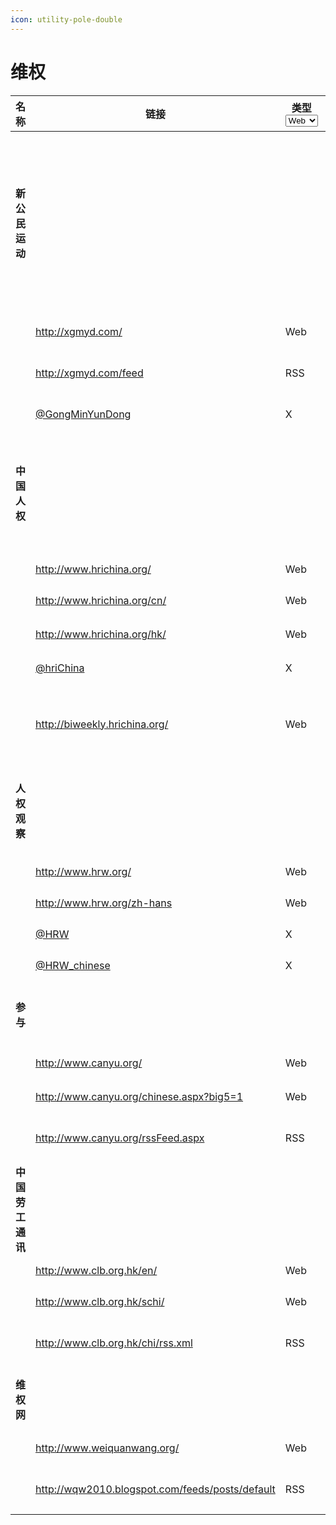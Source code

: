 ```yaml
---
icon: utility-pole-double
---
```


# 维权

<table><thead><tr><th width="144">名称</th><th width="292">链接</th><th width="81">类型<select><option value="9Hhwk07H5QV6" label="Web" color="blue"></option><option value="3SAfornWnO6D" label="RSS" color="blue"></option><option value="SuYtEsZWvH6R" label="X" color="blue"></option><option value="7OtsolBewXNi" label="WAP" color="blue"></option><option value="xlYHrtGzXfB7" label="G+" color="blue"></option></select></th><th>说明</th></tr></thead><tbody><tr><td><strong>新公民运动</strong></td><td> </td><td></td><td>“新公民运动”的官网 内容包括政治评论、维权、NGO等 介绍参见<a href="https://zh.wikipedia.org/wiki/%E6%96%B0%E5%85%AC%E6%B0%91%E8%BF%90%E5%8A%A8">维基百科</a></td></tr><tr><td> </td><td><a href="http://xgmyd.com/">http://xgmyd.com/</a></td><td><span data-option="9Hhwk07H5QV6">Web</span></td><td>简体中文主页</td></tr><tr><td> </td><td><a href="http://xgmyd.com/feed">http://xgmyd.com/feed</a></td><td><span data-option="3SAfornWnO6D">RSS</span></td><td>简体中文 全文输出</td></tr><tr><td> </td><td><a href="https://twitter.com/gongminyundong">@GongMinYunDong</a></td><td><span data-option="SuYtEsZWvH6R">X</span></td><td>简体中文推特</td></tr><tr><td><strong>中国人权</strong></td><td> </td><td></td><td>内容包括新闻、维权、六四等 介绍参见<a href="https://zh.wikipedia.org/wiki/%E4%B8%AD%E5%9B%BD%E4%BA%BA%E6%9D%83_(%E7%BB%84%E7%BB%87)">维基百科</a></td></tr><tr><td> </td><td><a href="http://www.hrichina.org/">http://www.hrichina.org/</a></td><td><span data-option="9Hhwk07H5QV6">Web</span></td><td>English Home</td></tr><tr><td> </td><td><a href="http://www.hrichina.org/cn/">http://www.hrichina.org/cn/</a></td><td><span data-option="9Hhwk07H5QV6">Web</span></td><td>简体中文主页</td></tr><tr><td> </td><td><a href="http://www.hrichina.org/hk/">http://www.hrichina.org/hk/</a></td><td><span data-option="9Hhwk07H5QV6">Web</span></td><td>繁體中文主頁</td></tr><tr><td> </td><td><a href="https://twitter.com/hrichina">@hriChina</a></td><td><span data-option="SuYtEsZWvH6R">X</span></td><td>简体中文推特</td></tr><tr><td> </td><td><a href="http://biweekly.hrichina.org/">http://biweekly.hrichina.org/</a></td><td><span data-option="9Hhwk07H5QV6">Web</span></td><td>《中国人权双周刊》电子杂志</td></tr><tr><td><strong>人权观察</strong></td><td> </td><td></td><td>世界性的非政府组织 介绍参见<a href="https://zh.wikipedia.org/wiki/%E4%BA%BA%E6%9D%83%E8%A7%82%E5%AF%9F">维基百科</a></td></tr><tr><td> </td><td><a href="http://www.hrw.org/">http://www.hrw.org/</a></td><td><span data-option="9Hhwk07H5QV6">Web</span></td><td>English Home</td></tr><tr><td> </td><td><a href="http://www.hrw.org/zh-hans">http://www.hrw.org/zh-hans</a></td><td><span data-option="9Hhwk07H5QV6">Web</span></td><td>简体中文主页</td></tr><tr><td> </td><td><a href="https://twitter.com/HRW">@HRW</a></td><td><span data-option="SuYtEsZWvH6R">X</span></td><td>English Twitter</td></tr><tr><td> </td><td><a href="https://twitter.com/hrw_chinese">@HRW_chinese</a></td><td><span data-option="SuYtEsZWvH6R">X</span></td><td>简体中文推特</td></tr><tr><td><strong>参与</strong></td><td> </td><td></td><td>内容包括维权和民运等</td></tr><tr><td> </td><td><a href="http://www.canyu.org/">http://www.canyu.org/</a></td><td><span data-option="9Hhwk07H5QV6">Web</span></td><td>简体中文主页</td></tr><tr><td> </td><td><a href="http://www.canyu.org/chinese.aspx?big5=1">http://www.canyu.org/chinese.aspx?big5=1</a></td><td><span data-option="9Hhwk07H5QV6">Web</span></td><td>繁體中文主頁</td></tr><tr><td> </td><td><a href="http://www.canyu.org/rssFeed.aspx">http://www.canyu.org/rssFeed.aspx</a></td><td><span data-option="3SAfornWnO6D">RSS</span></td><td>简体中文 摘要输出</td></tr><tr><td><strong>中国劳工通讯</strong></td><td> </td><td></td><td>由“六四运动”的工人领袖<a href="https://zh.wikipedia.org/wiki/%E9%9F%A9%E4%B8%9C%E6%96%B9">韩东方</a>创办</td></tr><tr><td> </td><td><a href="http://www.clb.org.hk/en/">http://www.clb.org.hk/en/</a></td><td><span data-option="9Hhwk07H5QV6">Web</span></td><td>English Home</td></tr><tr><td> </td><td><a href="http://www.clb.org.hk/schi/">http://www.clb.org.hk/schi/</a></td><td><span data-option="9Hhwk07H5QV6">Web</span></td><td>简体中文主页</td></tr><tr><td> </td><td><a href="http://www.clb.org.hk/chi/rss.xml">http://www.clb.org.hk/chi/rss.xml</a></td><td><span data-option="3SAfornWnO6D">RSS</span></td><td>简体中文 全文输出</td></tr><tr><td><strong>维权网</strong></td><td> </td><td></td><td>如其名，内容主要是维权</td></tr><tr><td> </td><td><a href="http://www.weiquanwang.org/">http://www.weiquanwang.org/</a></td><td><span data-option="9Hhwk07H5QV6">Web</span></td><td>简体中文主页</td></tr><tr><td> </td><td><a href="http://wqw2010.blogspot.com/feeds/posts/default">http://wqw2010.blogspot.com/feeds/posts/default</a></td><td><span data-option="3SAfornWnO6D">RSS</span></td><td>简体中文 全文输出</td></tr></tbody></table>
